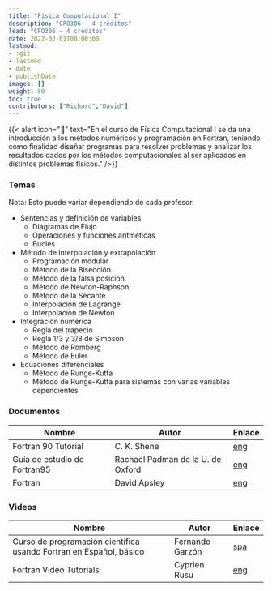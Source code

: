 ```yaml
---
title: "Física Computacional I"
description: "CFO306 — 4 créditos"
lead: "CFO306 — 4 créditos"
date: 2022-02-01T00:00:00
lastmod:
- :git
- lastmod
- date
- publishDate
images: []
weight: 80
toc: true
contributors: ["Richard","David"]
---
```

{{< alert icon="📌" text="En el curso de Física Computacional I se da una introducción a los métodos numéricos y programación en Fortran, teniendo como finalidad diseñar programas para resolver problemas y analizar los resultados dados por los métodos computacionales al ser aplicados en distintos problemas físicos." />}}

### Temas

Nota: Esto puede variar dependiendo de cada profesor.

- Sentencias y definición de variables
  - Diagramas de Flujo
  - Operaciones y funciones aritméticas
  - Bucles
- Método de interpolación y extrapolación
  - Programación modular
  - Método de la Bisección
  - Método de la falsa posición
  - Método de Newton-Raphson
  - Método de la Secante
  - Interpolación de Lagrange
  - Interpolación de Newton
- Integración numérica
  - Regla del trapecio
  - Regla $1/3$ y $3/8$ de Simpson
  - Método de Romberg
  - Método de Euler
- Ecuaciones diferenciales
  - Método de Runge-Kutta
  - Método de Runge-Kutta para sistemas con varias variables dependientes

### Documentos

|Nombre|Autor|Enlace|
|------|-----|------|
|Fortran 90 Tutorial|C. K. Shene|[eng](https://pages.mtu.edu/~shene/COURSES/cs201/NOTES/fortran.html)|
|Guía de estudio de Fortran95|Rachael Padman de la U. de Oxford|[eng](https://www.mrao.cam.ac.uk/~rachael/compphys/SelfStudyF95.pdf)
|Fortran|David Apsley|[eng](https://web.pa.msu.edu/people/duxbury/courses/phy201_f06/Fortran90NotesI.pdf)

### Videos

|Nombre|Autor|Enlace|
|------|-----|------|
|Curso de programación científica usando Fortran en Español, básico|Fernando Garzón|[spa](https://www.youtube.com/playlist?list=PLrzzpUO1QeKqG-wbR1aEb9mkEFl6UyNji)
|Fortran Video Tutorials|Cyprien Rusu|[eng](https://www.youtube.com/playlist?list=PLvkU6i2iQ2fprrVmmkNP_V36mh0BMnS5L)
